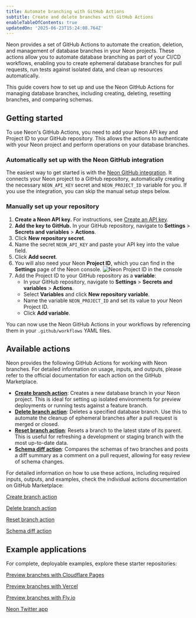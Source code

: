 ```yaml
---
title: Automate branching with GitHub Actions
subtitle: Create and delete branches with GitHub Actions
enableTableOfContents: true
updatedOn: '2025-06-23T15:24:08.764Z'
---
```


Neon provides a set of GitHub Actions to automate the creation, deletion, and management of database branches in your Neon projects.
These actions allow you to automate database branching as part of your CI/CD workflows, enabling you to create ephemeral database branches for pull requests, run tests against isolated data, and clean up resources automatically.

This guide covers how to set up and use the Neon GitHub Actions for managing database branches, including creating, deleting, resetting branches, and comparing schemas.

## Getting started

To use Neon's GitHub Actions, you need to add your Neon API key and Project ID to your GitHub repository. This allows the actions to authenticate with your Neon project and perform operations on your database branches.

### Automatically set up with the Neon GitHub integration

The easiest way to get started is with the [Neon GitHub integration](/docs/guides/neon-github-integration). It connects your Neon project to a GitHub repository, automatically creating the necessary `NEON_API_KEY` secret and `NEON_PROJECT_ID` variable for you. If you use the integration, you can skip the manual setup steps below.

### Manually set up your repository

1.  **Create a Neon API key.** For instructions, see [Create an API key](/docs/manage/api-keys#create-an-api-key).
2.  **Add the key to GitHub.** In your GitHub repository, navigate to **Settings** > **Secrets and variables** > **Actions**.
3.  Click **New repository secret**.
4.  Name the secret `NEON_API_KEY` and paste your API key into the value field.
5.  Click **Add secret**.
6.  You will also need your Neon **Project ID**, which you can find in the **Settings** page of the Neon console.
    ![Neon Project ID in the console](/docs/manage/settings_page.png)
7.  Add the Project ID to your GitHub repository as a **variable**:
    - In your GitHub repository, navigate to **Settings** > **Secrets and variables** > **Actions**.
    - Select **Variables** and click **New repository variable**.
    - Name the variable `NEON_PROJECT_ID` and set its value to your Neon Project ID.
    - Click **Add variable**.

You can now use the Neon GitHub Actions in your workflows by referencing them in your `.github/workflows` YAML files.

## Available actions

Neon provides the following GitHub Actions for working with Neon branches. For detailed information on usage, inputs, and outputs, please refer to the official documentation for each action on the GitHub Marketplace.

- **[Create branch action](https://github.com/marketplace/actions/neon-create-branch-github-action)**: Creates a new database branch in your Neon project. This is ideal for setting up isolated environments for preview deployments or running tests against a feature branch.
- **[Delete branch action](https://github.com/marketplace/actions/neon-database-delete-branch)**: Deletes a specified database branch. Use this to automate the cleanup of ephemeral branches after a pull request is merged or closed.
- **[Reset branch action](https://github.com/marketplace/actions/neon-database-reset-branch-action)**: Resets a branch to the latest state of its parent. This is useful for refreshing a development or staging branch with the most up-to-date data.
- **[Schema diff action](https://github.com/marketplace/actions/neon-schema-diff-github-action)**: Compares the schemas of two branches and posts a diff summary as a comment on a pull request, allowing for easy review of schema changes.

For detailed information on how to use these actions, including required inputs, outputs, and examples, check the individual actions documentation on GitHub Marketplace:

<DetailIconCards>

<a href="https://github.com/marketplace/actions/neon-create-branch-github-action" description="Creates a new database branch. Ideal for setting up isolated environments for preview deployments or feature testing." icon="github">Create branch action</a>

<a href="https://github.com/marketplace/actions/neon-database-delete-branch" description="Deletes a specified database branch. Use this to clean up ephemeral branches after a pull request is merged or closed." icon="github">Delete branch action</a>

<a href="https://github.com/marketplace/actions/neon-database-reset-branch-action" description="Resets a branch to the latest state of its parent. Useful for refreshing a development branch with production data." icon="github">Reset branch action</a>

<a href="https://github.com/marketplace/actions/neon-schema-diff-github-action" description="Compares the schema of two branches and posts a diff summary as a comment on a pull request." icon="github">Schema diff action</a>

</DetailIconCards>

## Example applications

For complete, deployable examples, explore these starter repositories:

<DetailIconCards>

<a href="https://github.com/neondatabase/preview-branches-with-cloudflare" description="Demonstrates using GitHub Actions workflows to create a Neon branch for every Cloudflare Pages preview deployment" icon="github">Preview branches with Cloudflare Pages</a>

<a href="https://github.com/neondatabase/preview-branches-with-vercel" description="Demonstrates using GitHub Actions workflows to create a Neon branch for every Vercel preview deployment" icon="github">Preview branches with Vercel</a>

<a href="https://github.com/neondatabase/preview-branches-with-fly" description="Demonstrates using GitHub Actions workflows to create a Neon branch for every Fly.io preview deployment" icon="github">Preview branches with Fly.io</a>

<a href="https://github.com/neondatabase/neon_twitter" description="Demonstrates using GitHub Actions workflows to create a Neon branch for schema validation and perform migrations" icon="github">Neon Twitter app</a>

</DetailIconCards>

<NeedHelp/>
